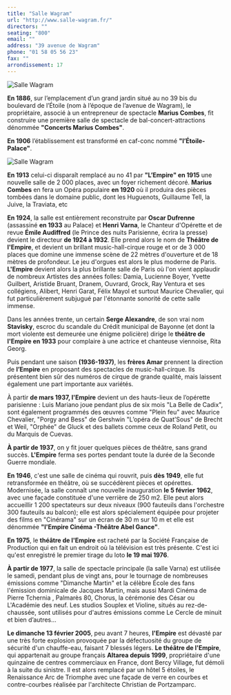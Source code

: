 ```yaml
---
title: "Salle Wagram"
url: "http://www.salle-wagram.fr/"
directors: ""
seating: "800"
email: ""
address: "39 avenue de Wagram"
phone: "01 58 05 56 23"
fax: ""
arrondissement: 17
---
```


![Salle Wagram](../images/17eme/salle-wagram/salle-wagram-1.jpg)

**En 1886**, sur l’emplacement d’un grand jardin situé au no 39 bis du boulevard de l’Étoile (nom à l’époque de l’avenue de Wagram), le propriétaire, associé à un entrepreneur de spectacle **Marius Combes**, fit construire une première salle de spectacle de bal-concert-attractions dénommée **"Concerts Marius Combes"**.

**En 1906** l’établissement est transformé en caf-conc nommé **"l’Étoile-Palace"**.

![Salle Wagram](../images/17eme/salle-wagram/salle-wagram-2.jpg)

**En 1913** celui-ci disparaît remplacé au no 41 par **"L’Empire" en 1915** une nouvelle salle de 2 000 places, avec un foyer richement décoré. **Marius Combes** en fera un Opéra populaire **en 1920** où il produira des pièces tombées dans le domaine public, dont les Huguenots, Guillaume Tell, la Juive, la Traviata, etc

**En 1924**, la salle est entièrement reconstruite par **Oscar Dufrenne** (assassiné **en 1933** au Palace) et **Henri Varna**, le Chanteur d'Opérette et de revue **Émile Audiffred** (le Prince des nuits Parisienne, écrira la presse) devient le directeur **de 1924 à 1932**. Elle prend alors le nom de **Théâtre de l'Empire**, et devient un brillant music-hall-cirque rouge et or de 3 000 places que domine une immense scène de 22 mètres d'ouverture et de 18 mètres de profondeur. Le jeu d'orgues est alors le plus moderne de Paris. **L'Empire** devient alors la plus brillante salle de Paris où l'on vient applaudir de nombreux Artistes des années folles: Damia, Lucienne Boyer, Yvette Guilbert, Aristide Bruant, Dranem, Ouvrard, Grock, Ray Ventura et ses collégiens, Alibert, Henri Garat, Félix Mayol et surtout Maurice Chevalier, qui fut particulièrement subjugué par l'étonnante sonorité de cette salle immense.

Dans les années trente, un certain **Serge Alexandre**, de son vrai nom **Stavisky**, escroc du scandale du Crédit municipal de Bayonne (et dont la mort violente est demeurée une énigme policière) dirige le **théâtre de l'Empire en 1933** pour complaire à une actrice et chanteuse viennoise, Rita Georg.

Puis pendant une saison **(1936-1937)**, les **frères Amar** prennent la direction de **l’Empire** en proposant des spectacles de music-hall-cirque. Ils présentent bien sûr des numéros de cirque de grande qualité, mais laissent également une part importante aux variétés.

À partir **de mars 1937, l'Empire** devient un des hauts-lieux de l’opérette parisienne : Luis Mariano joue pendant plus de six mois "La Belle de Cadix", sont également programmés des œuvres comme "Plein feu" avec Maurice Chevalier, "Porgy and Bess" de Gershwin "L’opéra de Quat’Sous" de Brecht et Weil, "Orphée" de Gluck et des ballets comme ceux de Roland Petit, ou du Marquis de Cuevas.

**À partir de 1937**, on y fit jouer quelques pièces de théâtre, sans grand succès. **L'Empire** ferma ses portes pendant toute la durée de la Seconde Guerre mondiale.

**En 1946**, c'est une salle de cinéma qui rouvrit, puis **dès 1949**, elle fut retransformée en théâtre, où se succédèrent pièces et opérettes.
Modernisée, la salle connaît une nouvelle inauguration **le 5 février 1962**, avec une façade constituée d'une verrière de 250 m2. Elle peut alors accueillir 1 200 spectateurs sur deux niveaux (900 fauteuils dans l'orchestre 300 fauteuils au balcon); elle est alors spécialement équipée pour projeter des films en "Cinérama" sur un écran de 30 m sur 10 m et elle est dénommée **"l'Empire Cinéma -Théâtre Abel Gance"**.

**En 1975**, le **théâtre de l'Empire** est racheté par la Société Française de Production qui en fait un endroit où la télévision est très présente. C'est ici qu'est enregistré le premier tirage du loto **le 19 mai 1976**. 

**À partir de 1977**, la salle de spectacle principale (la salle Varna) est utilisée le samedi, pendant plus de vingt ans, pour le tournage de nombreuses émissions comme "Dimanche Martin" et la célèbre École des fans l'émission dominicale de Jacques Martin, mais aussi Mardi Cinéma de Pierre Tchernia , Palmarès 80, Chorus, la cérémonie des César ou L'Académie des neuf. Les studios Souplex et Violine, situés au rez-de-chaussée, sont utilisés pour d'autres émissions comme Le Cercle de minuit et bien d’autres…

**Le dimanche 13 février 2005**, peu avant 7 heures, **l'Empire** est dévasté par une très forte explosion provoquée par la défectuosité du groupe de sécurité d'un chauffe-eau, faisant 7 blessés légers.
**Le théâtre de l'Empire**, qui appartenait au groupe français **Altarea depuis 1999**, propriétaire d'une quinzaine de centres commerciaux en France, dont Bercy Village, fut démoli à la suite du sinistre. Il est alors remplacé par un hôtel 5 étoiles, le Renaissance Arc de Triomphe avec une façade de verre en courbes et contre-courbes réalisée par l'architecte Christian de Portzamparc.

